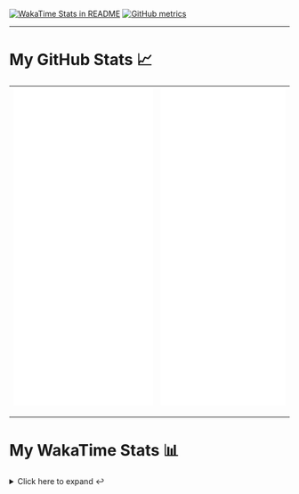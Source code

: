 [![WakaTime Stats in README](https://github.com/LOsioChico/LOsioChico/actions/workflows/waka.yml/badge.svg)](https://github.com/LOsioChico/LOsioChico/actions/workflows/waka.yml) [![GitHub metrics](https://github.com/LOsioChico/LOsioChico/actions/workflows/metrics.yml/badge.svg)](https://github.com/LOsioChico/LOsioChico/actions/workflows/metrics.yml)

---

# My GitHub Stats 📈

| ![](./assets/metrics.svg) | ![](./assets/metrics2.svg) |
| ------------------------- | -------------------------- |

---

# My WakaTime Stats 📊

<details>
<summary>Click here to expand ↩️</summary>
<br>

<!--START_SECTION:waka-->
![Code Time](http://img.shields.io/badge/Code%20Time-1%2C913%20hrs-blue)

![Lines of code](https://img.shields.io/badge/From%20Hello%20World%20I%27ve%20Written-379.7%20thousand%20lines%20of%20code-blue)

**🐱 My GitHub Data** 

> 📦 619.9 kB Used in GitHub's Storage 
 > 
> 🏆 1,624 Contributions in the Year 2024
 > 
> 🚫 Not Opted to Hire
 > 
> 📜 26 Public Repositories 
 > 
> 🔑 32 Private Repositories 
 > 
**I'm a Night 🦉** 

```text
🌞 Morning                597 commits         ███░░░░░░░░░░░░░░░░░░░░░░   13.85 % 
🌆 Daytime                1352 commits        ████████░░░░░░░░░░░░░░░░░   31.38 % 
🌃 Evening                1469 commits        █████████░░░░░░░░░░░░░░░░   34.09 % 
🌙 Night                  891 commits         █████░░░░░░░░░░░░░░░░░░░░   20.68 % 
```
📅 **I'm Most Productive on Thursday** 

```text
Monday                   600 commits         ███░░░░░░░░░░░░░░░░░░░░░░   13.92 % 
Tuesday                  648 commits         ████░░░░░░░░░░░░░░░░░░░░░   15.04 % 
Wednesday                488 commits         ███░░░░░░░░░░░░░░░░░░░░░░   11.33 % 
Thursday                 789 commits         █████░░░░░░░░░░░░░░░░░░░░   18.31 % 
Friday                   665 commits         ████░░░░░░░░░░░░░░░░░░░░░   15.43 % 
Saturday                 740 commits         ████░░░░░░░░░░░░░░░░░░░░░   17.17 % 
Sunday                   379 commits         ██░░░░░░░░░░░░░░░░░░░░░░░   08.80 % 
```


📊 **This Week I Spent My Time On** 

```text
💬 Programming Languages: 
JSON                     1 hr 46 mins        ███████████░░░░░░░░░░░░░░   44.25 % 
Scala                    1 hr 2 mins         ███████░░░░░░░░░░░░░░░░░░   26.02 % 
Markdown                 40 mins             ████░░░░░░░░░░░░░░░░░░░░░   16.67 % 
TypeScript               23 mins             ██░░░░░░░░░░░░░░░░░░░░░░░   09.54 % 
HTML                     2 mins              ░░░░░░░░░░░░░░░░░░░░░░░░░   00.89 % 
```

**I Mostly Code in TypeScript** 

```text
TypeScript               31 repos            █████████████░░░░░░░░░░░░   51.67 % 
Scala                    8 repos             ███░░░░░░░░░░░░░░░░░░░░░░   13.33 % 
CSS                      5 repos             ██░░░░░░░░░░░░░░░░░░░░░░░   08.33 % 
Python                   3 repos             █░░░░░░░░░░░░░░░░░░░░░░░░   05.00 % 
Java                     2 repos             █░░░░░░░░░░░░░░░░░░░░░░░░   03.33 % 
```




 Last Updated on 14/12/2024 01:05:12 UTC
<!--END_SECTION:waka-->

## </details>
